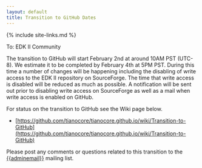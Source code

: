 ```yaml
---
layout: default
title: Transition to GitHub Dates
---
```

{% include site-links.md %}

To: EDK II Community


The transition to GitHub will start February 2nd at around 10AM PST (UTC-8). We estimate it to 
be completed by February 4th at 5PM PST.  During this time a number of changes will be happening including 
the disabling of write access to the EDK II repository on SourceForge.  The time that write access is disabled will 
be reduced as much as possible.  A notification will be sent out prior to disabling write access on SourceForge as well 
as a mail when write access is enabled on GitHub.

For status on the transition to GitHub see the Wiki page below.

* [https://github.com/tianocore/tianocore.github.io/wiki/Transition-to-GitHub](https://github.com/tianocore/tianocore.github.io/wiki/Transition-to-GitHub)

Please post any comments or questions related to this transition to 
the [{{adminemail}}](mailto:{{adminemail}}?Subject=Github%20Question) mailing list.
